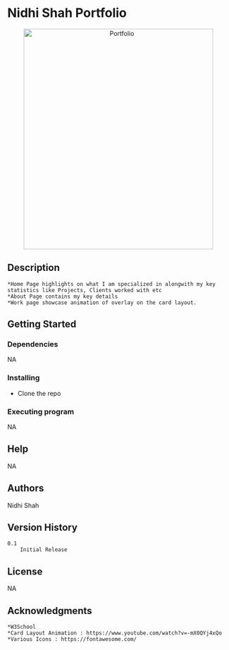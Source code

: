 # Nidhi Shah Portfolio

   <p align="center">
     <a href="https://github.com/shahnidhi20/Portoflio_NS/">
       <img src="../main_page.jpg" alt="Portfolio" width="430" height="500">
     </a>
   </p>

## Description

    *Home Page highlights on what I am specialized in alongwith my key statistics like Projects, Clients worked with etc
    *About Page contains my key details
    *Work page showcase animation of overlay on the card layout. 
    

## Getting Started
### Dependencies
   NA

### Installing
   * Clone the repo
 
    

### Executing program
   NA
 

## Help
   NA

## Authors

Nidhi Shah

## Version History
    0.1
        Initial Release

## License
NA

## Acknowledgments

    *W3School 
    *Card Layout Animation : https://www.youtube.com/watch?v=-mX0QYj4xQo
    *Various Icons : https://fontawesome.com/ 
